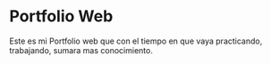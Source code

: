 # Portfolio Web
Este es mi Portfolio web que con el tiempo en que vaya practicando, trabajando, sumara mas conocimiento.
